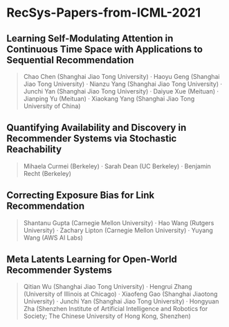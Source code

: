 # RecSys-Papers-from-ICML-2021

## Learning Self-Modulating Attention in Continuous Time Space with Applications to Sequential Recommendation
> Chao Chen (Shanghai Jiao Tong University) · Haoyu Geng (Shanghai Jiao Tong University) · Nianzu Yang (Shanghai Jiao Tong University) · Junchi Yan (Shanghai Jiao Tong University) · Daiyue Xue (Meituan) · Jianping Yu (Meituan) · Xiaokang Yang (Shanghai Jiao Tong University of China)

## Quantifying Availability and Discovery in Recommender Systems via Stochastic Reachability 
> Mihaela Curmei (Berkeley) · Sarah Dean (UC Berkeley) · Benjamin Recht (Berkeley)

## Correcting Exposure Bias for Link Recommendation
> Shantanu Gupta (Carnegie Mellon University) · Hao Wang (Rutgers University) · Zachary Lipton (Carnegie Mellon University) · Yuyang Wang (AWS AI Labs)

## Meta Latents Learning for Open-World Recommender Systems
> Qitian Wu (Shanghai Jiao Tong University) · Hengrui Zhang (University of Illinois at Chicago) · Xiaofeng Gao (Shanghai Jiaotong University) · Junchi Yan (Shanghai Jiao Tong University) · Hongyuan Zha (Shenzhen Institute of Artificial Intelligence and Robotics for Society; The Chinese University of Hong Kong, Shenzhen)